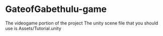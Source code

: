 GateofGabethulu-game
====================

The videogame portion of the project
The unity scene file that you should use is Assets/Tutorial.unity